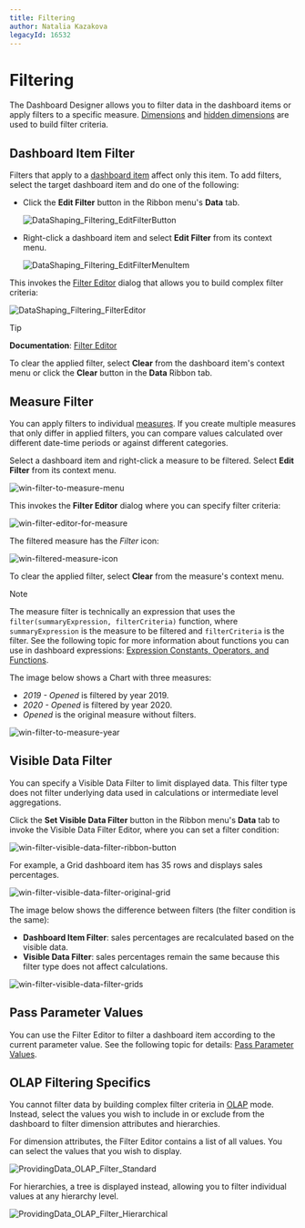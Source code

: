 ```yaml
---
title: Filtering
author: Natalia Kazakova
legacyId: 16532
---
```

# Filtering
The Dashboard Designer allows you to filter data in the dashboard items or apply filters to a specific measure. [Dimensions](../bind-dashboard-items-to-data/bind-dashboard-items-to-data.md) and [hidden dimensions](../bind-dashboard-items-to-data/hidden-data-items.md) are used to build filter criteria.

## Dashboard Item Filter

Filters that apply to a [dashboard item](../dashboard-item-settings.md) affect only this item. To add filters, select the target dashboard item and do one of the following:

* Click the **Edit Filter** button in the Ribbon menu's **Data** tab. 
	
	![DataShaping_Filtering_EditFilterButton](../../../images/datashaping_filtering_editfilterbutton19368.png)
* Right-click a dashboard item and select **Edit Filter** from its context menu.
	
	![DataShaping_Filtering_EditFilterMenuItem](../../../images/datashaping_filtering_editfiltermenuitem19369.png)

This invokes the [Filter Editor](../../../../interface-elements-for-desktop/articles/filter-editor/filter-data-via-the-filter-editor.md) dialog that allows you to build complex filter criteria:

![DataShaping_Filtering_FilterEditor](../../../images/datashaping_filtering_filtereditor19370.png)

> [!Tip]
> **Documentation**: [Filter Editor](../../../../interface-elements-for-desktop/articles/filter-editor/filter-data-via-the-filter-editor.md) 

To clear the applied filter, select **Clear** from the dashboard item's context menu or click the **Clear** button in the **Data** Ribbon tab.

## Measure Filter

You can apply filters to individual [measures](../bind-dashboard-items-to-data/bind-dashboard-items-to-data.md). If you create multiple measures that only differ in applied filters, you can compare values calculated over different date-time periods or against different categories.

Select a dashboard item and right-click a measure to be filtered. Select **Edit Filter** from its context menu.

![win-filter-to-measure-menu](../../../images/win-filter-to-measure-menu.png)

This invokes the **Filter Editor** dialog where you can specify filter criteria:

![win-filter-editor-for-measure](../../../images/win-filter-editor-for-measure.png)

The filtered measure has the _Filter_ icon:

![win-filtered-measure-icon](../../../images/win-filtered-measure-icon.png)

To clear the applied filter, select **Clear** from the measure's context menu.

> [!Note]
> The measure filter is technically an expression that uses the `filter(summaryExpression, filterCriteria)` function, where `summaryExpression` is the measure to be filtered and `filterCriteria` is the filter. See the following topic for more information about functions you can use in dashboard expressions: [Expression Constants, Operators, and Functions](../data-analysis/expression-constants-operators-and-functions.md).

The image below shows a Chart with three measures:  
 
- _2019 - Opened_ is filtered by year 2019.
- _2020 - Opened_ is filtered by year 2020.
- _Opened_ is the original measure without filters.

![win-filter-to-measure-year](../../../images/win-filter-to-measure-year.png)

## Visible Data Filter

You can specify a Visible Data Filter to limit displayed data. This filter type does not filter underlying data used in calculations or intermediate level aggregations.


Click the **Set Visible Data Filter** button in the Ribbon menu's **Data** tab to invoke the Visible Data Filter Editor, where you can set a filter condition:

![win-filter-visible-data-filter-ribbon-button](../../../images/win-filter-visible-data-filter-ribbon-button.png)

For example, a Grid dashboard item has 35 rows and displays sales percentages.

![win-filter-visible-data-filter-original-grid](../../../images/win-filter-visible-data-filter-original-grid.png)

The image below shows the difference between filters (the filter condition is the same): 

- **Dashboard Item Filter**: sales percentages are recalculated based on the visible data.
- **Visible Data Filter**: sales percentages remain the same because this filter type does not affect calculations.

![win-filter-visible-data-filter-grids](../../../images/win-filter-visible-data-filter-grids.png)

## Pass Parameter Values
You can use the Filter Editor to filter a dashboard item according to the current parameter value. See the following topic for details: [Pass Parameter Values](../data-analysis/using-dashboard-parameters/passing-parameter-values.md).

## OLAP Filtering Specifics
You cannot filter data by building complex filter criteria in [OLAP](../bind-dashboard-items-to-data/bind-dashboard-items-to-data-in-olap-mode.md) mode. Instead, select the values you wish to include in or exclude from the dashboard to filter dimension attributes and hierarchies.

For dimension attributes, the Filter Editor contains a list of all values. You can select the values that you wish to display.

![ProvidingData_OLAP_Filter_Standard](../../../images/img19755.png)

For hierarchies, a tree is displayed instead, allowing you to filter individual values at any hierarchy level.

![ProvidingData_OLAP_Filter_Hierarchical](../../../images/img19754.png) 
